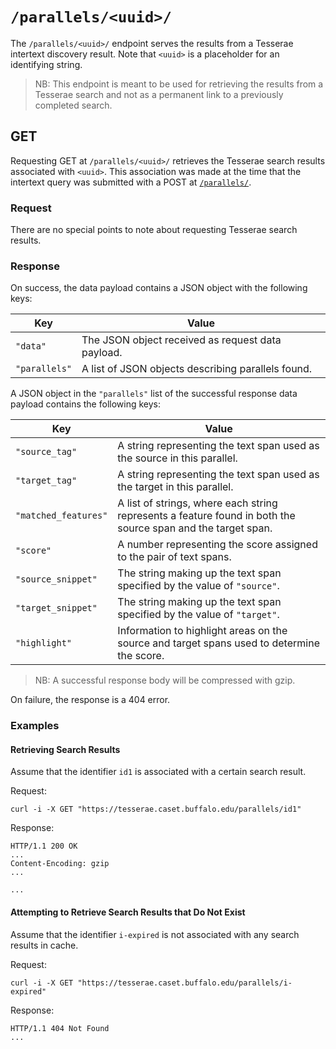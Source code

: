 # `/parallels/<uuid>/`

The `/parallels/<uuid>/` endpoint serves the results from a Tesserae intertext discovery result.  Note that `<uuid>` is a placeholder for an identifying string.

> NB:  This endpoint is meant to be used for retrieving the results from a Tesserae search and not as a permanent link to a previously completed search.

## GET

Requesting GET at `/parallels/<uuid>/` retrieves the Tesserae search results associated with `<uuid>`.  This association was made at the time that the intertext query was submitted with a POST at [`/parallels/`](parallels.md).

### Request

There are no special points to note about requesting Tesserae search results.

### Response

On success, the data payload contains a JSON object with the following keys:

|Key|Value|
|---|---|
|`"data"`|The JSON object received as request data payload.|
|`"parallels"`|A list of JSON objects describing parallels found.|

A JSON object in the `"parallels"` list of the successful response data payload contains the following keys:

|Key|Value|
|---|---|
|`"source_tag"`|A string representing the text span used as the source in this parallel.|
|`"target_tag"`|A string representing the text span used as the target in this parallel.|
|`"matched_features"`|A list of strings, where each string represents a feature found in both the source span and the target span.|
|`"score"`|A number representing the score assigned to the pair of text spans.|
|`"source_snippet"`|The string making up the text span specified by the value of `"source"`.|
|`"target_snippet"`|The string making up the text span specified by the value of `"target"`.|
|`"highlight"`|Information to highlight areas on the source and target spans used to determine the score.|

> NB:  A successful response body will be compressed with gzip.

On failure, the response is a 404 error.

### Examples

#### Retrieving Search Results

Assume that the identifier `id1` is associated with a certain search result.

Request:

```
curl -i -X GET "https://tesserae.caset.buffalo.edu/parallels/id1"
```

Response:

```
HTTP/1.1 200 OK
...
Content-Encoding: gzip
...

...
```

#### Attempting to Retrieve Search Results that Do Not Exist

Assume that the identifier `i-expired` is not associated with any search results in cache.

Request:

```
curl -i -X GET "https://tesserae.caset.buffalo.edu/parallels/i-expired"
```

Response:

```
HTTP/1.1 404 Not Found
...
```

